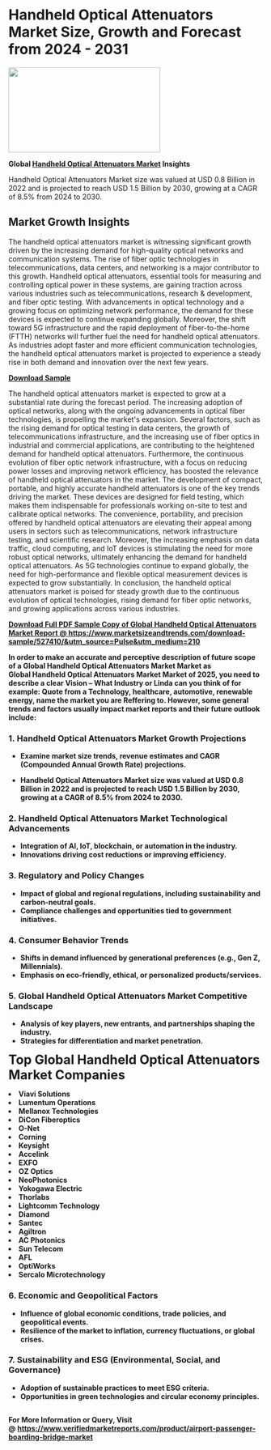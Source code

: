 <H1>Handheld Optical Attenuators Market Size, Growth and Forecast from 2024 - 2031</H1><img class="aligncenter size-medium wp-image-584254" src="https://thirdeyenews.in/wp-content/uploads/2024/09/Global-Market-Research-300x168.jpeg" alt="" width="300" height="168" /><p><strong>Global&nbsp;<a href="https://www.marketsizeandtrends.com/download-sample/527410/&amp;utm_source=Pulse&amp;utm_medium=210">Handheld Optical Attenuators Market</a> Insights</strong></p><p>Handheld Optical Attenuators Market size was valued at USD 0.8 Billion in 2022 and is projected to reach USD 1.5 Billion by 2030, growing at a CAGR of 8.5% from 2024 to 2030.</p><p><h2>Market Growth Insights</h2> <p>The handheld optical attenuators market is witnessing significant growth driven by the increasing demand for high-quality optical networks and communication systems. The rise of fiber optic technologies in telecommunications, data centers, and networking is a major contributor to this growth. Handheld optical attenuators, essential tools for measuring and controlling optical power in these systems, are gaining traction across various industries such as telecommunications, research & development, and fiber optic testing. With advancements in optical technology and a growing focus on optimizing network performance, the demand for these devices is expected to continue expanding globally. Moreover, the shift toward 5G infrastructure and the rapid deployment of fiber-to-the-home (FTTH) networks will further fuel the need for handheld optical attenuators. As industries adopt faster and more efficient communication technologies, the handheld optical attenuators market is projected to experience a steady rise in both demand and innovation over the next few years.</p> <p><strong><a href="#">Download Sample</a></strong></p> <p>The handheld optical attenuators market is expected to grow at a substantial rate during the forecast period. The increasing adoption of optical networks, along with the ongoing advancements in optical fiber technologies, is propelling the market's expansion. Several factors, such as the rising demand for optical testing in data centers, the growth of telecommunications infrastructure, and the increasing use of fiber optics in industrial and commercial applications, are contributing to the heightened demand for handheld optical attenuators. Furthermore, the continuous evolution of fiber optic network infrastructure, with a focus on reducing power losses and improving network efficiency, has boosted the relevance of handheld optical attenuators in the market. The development of compact, portable, and highly accurate handheld attenuators is one of the key trends driving the market. These devices are designed for field testing, which makes them indispensable for professionals working on-site to test and calibrate optical networks. The convenience, portability, and precision offered by handheld optical attenuators are elevating their appeal among users in sectors such as telecommunications, network infrastructure testing, and scientific research. Moreover, the increasing emphasis on data traffic, cloud computing, and IoT devices is stimulating the need for more robust optical networks, ultimately enhancing the demand for handheld optical attenuators. As 5G technologies continue to expand globally, the need for high-performance and flexible optical measurement devices is expected to grow substantially. In conclusion, the handheld optical attenuators market is poised for steady growth due to the continuous evolution of optical technologies, rising demand for fiber optic networks, and growing applications across various industries. <p><strong><a href="#"></p><p><span class=""><strong>Download Full PDF Sample Copy of Global Handheld Optical Attenuators Market Report</strong> @ <a href="https://www.marketsizeandtrends.com/download-sample/527410/&amp;utm_source=Pulse&amp;utm_medium=210" target="_blank">https://www.marketsizeandtrends.com/download-sample/527410/&amp;utm_source=Pulse&amp;utm_medium=210</a></span></p><p>In order to make an accurate and perceptive description of future scope of a Global&nbsp;Handheld Optical Attenuators Market Market as Global&nbsp;Handheld Optical Attenuators Market Market of 2025, you need to describe a clear Vision &ndash; What Industry or Linda can you think of for example: Quote from a Technology, healthcare, automotive, renewable energy, name the market you are Reffering to. However, some general trends and factors usually impact market reports and their future outlook include:</p><h3>1.&nbsp;<strong>Handheld Optical Attenuators Market Growth Projections</strong></h3><ul><li>Examine market size trends, revenue estimates and CAGR (Compounded Annual Growth Rate) projections.</li><li><p>Handheld Optical Attenuators Market size was valued at USD 0.8 Billion in 2022 and is projected to reach USD 1.5 Billion by 2030, growing at a CAGR of 8.5% from 2024 to 2030.</p></li></ul><h3>2.&nbsp;<strong>Handheld Optical Attenuators Market Technological Advancements</strong></h3><ul><li>Integration of AI, IoT, blockchain, or automation in the industry.</li><li>Innovations driving cost reductions or improving efficiency.</li></ul><h3>3.&nbsp;<strong>Regulatory and Policy Changes</strong></h3><ul><li>Impact of global and regional regulations, including sustainability and carbon-neutral goals.</li><li>Compliance challenges and opportunities tied to government initiatives.</li></ul><h3>4.&nbsp;<strong>Consumer Behavior Trends</strong></h3><ul><li>Shifts in demand influenced by generational preferences (e.g., Gen Z, Millennials).</li><li>Emphasis on eco-friendly, ethical, or personalized products/services.</li></ul><h3>5.&nbsp;<strong>Global Handheld Optical Attenuators Market Competitive Landscape</strong></h3><ul><li>Analysis of key players, new entrants, and partnerships shaping the industry.</li><li>Strategies for differentiation and market penetration.</li></ul><p data-pm-slice="1 1 []"><span style="color: inherit; font-family: inherit; font-size: 25px;">Top Global Handheld Optical Attenuators Market Companies</span></p><div class="" data-test-id=""><p><li>Viavi Solutions</li><li> Lumentum Operations</li><li> Mellanox Technologies</li><li> DiCon Fiberoptics</li><li> O-Net</li><li> Corning</li><li> Keysight</li><li> Accelink</li><li> EXFO</li><li> OZ Optics</li><li> NeoPhotonics</li><li> Yokogawa Electric</li><li> Thorlabs</li><li> Lightcomm Technology</li><li> Diamond</li><li> Santec</li><li> Agiltron</li><li> AC Photonics</li><li> Sun Telecom</li><li> AFL</li><li> OptiWorks</li><li> Sercalo Microtechnology</li></p></div><h3>6.&nbsp;<strong>Economic and Geopolitical Factors</strong></h3><ul><li>Influence of global economic conditions, trade policies, and geopolitical events.</li><li>Resilience of the market to inflation, currency fluctuations, or global crises.</li></ul><h3>7.&nbsp;<strong>Sustainability and ESG (Environmental, Social, and Governance)</strong></h3><ul><li>Adoption of sustainable practices to meet ESG criteria.</li><li>Opportunities in green technologies and circular economy principles.</li></ul><h2><strong style="font-size: 14px;">For More Information or Query, Visit @&nbsp;</strong><a style="background-color: #ffffff; font-size: 14px;" href="https://www.marketsizeandtrends.com/report/handheld-optical-attenuators-market/" target="_blank">https://www.verifiedmarketreports.com/product/airport-passenger-boarding-bridge-market</a></h2>
